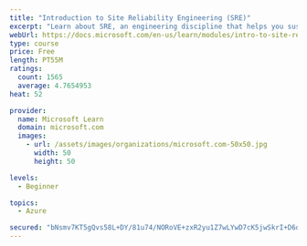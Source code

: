 ```yaml
---
title: "Introduction to Site Reliability Engineering (SRE)"
excerpt: "Learn about SRE, an engineering discipline that helps you sustainably achieve the appropriate level of reliability in your systems, services, and products."
webUrl: https://docs.microsoft.com/en-us/learn/modules/intro-to-site-reliability-engineering/
type: course
price: Free
length: PT55M
ratings:
  count: 1565
  average: 4.7654953
heat: 52

provider:
  name: Microsoft Learn
  domain: microsoft.com
  images:
    - url: /assets/images/organizations/microsoft.com-50x50.jpg
      width: 50
      height: 50

levels:
  - Beginner

topics:
  - Azure

secured: "bNsmv7KT5gQvs58L+DY/81u74/NORoVE+zxR2yu1Z7wLYwD7cK5jwSkrI+D6dCYRoeTsRDKdiQOmWqOZboLqWhFDyOXB1qAinSz8/+dqlSxWgmVrfqXVx7GC5m0EUJ62BrEz/OOPIdHHS2RzIvKMhkmCXGJ3i0fpCX9MRhagf4TPZpFS9B3IWP3AcrcM6G0VTjt2CbX7xptXJlOBywNbwAi7Ge7uRTkZHzjMo6OcueBwUSsiJozfTKsNisrx7MNStkofTWkYqVTddFatLvtQvG0boPh/KA3nv38YOcKSdIhtj++RNzMy1Q7z5oCNWZpzUhCje+V5FBQJ/Hg3O8YlDJsVKooUdYc0v9un7i8BSuPo3JhStJt2ORP0yf7Vw1pr/R3RLhipw0eH3KGiGjLeRjUqxbW7t9USOsBSezpDZCI=;rE2bSJbZy4gT/um6qnJWxA=="
---
```


